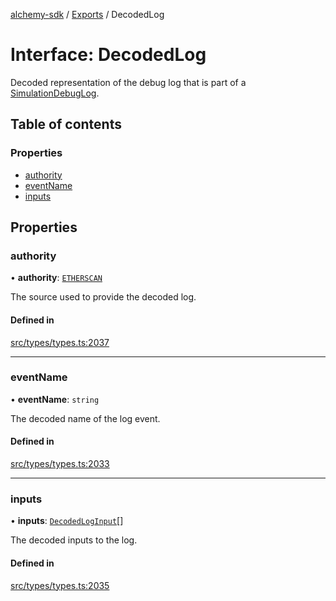 [alchemy-sdk](../README.md) / [Exports](../modules.md) / DecodedLog

# Interface: DecodedLog

Decoded representation of the debug log that is part of a
[SimulationDebugLog](SimulationDebugLog.md).

## Table of contents

### Properties

- [authority](DecodedLog.md#authority)
- [eventName](DecodedLog.md#eventname)
- [inputs](DecodedLog.md#inputs)

## Properties

### authority

• **authority**: [`ETHERSCAN`](../enums/DecodingAuthority.md#etherscan)

The source used to provide the decoded log.

#### Defined in

[src/types/types.ts:2037](https://github.com/alchemyplatform/alchemy-sdk-js/blob/e62e5c7/src/types/types.ts#L2037)

___

### eventName

• **eventName**: `string`

The decoded name of the log event.

#### Defined in

[src/types/types.ts:2033](https://github.com/alchemyplatform/alchemy-sdk-js/blob/e62e5c7/src/types/types.ts#L2033)

___

### inputs

• **inputs**: [`DecodedLogInput`](DecodedLogInput.md)[]

The decoded inputs to the log.

#### Defined in

[src/types/types.ts:2035](https://github.com/alchemyplatform/alchemy-sdk-js/blob/e62e5c7/src/types/types.ts#L2035)
